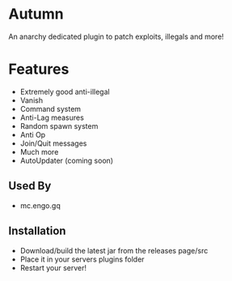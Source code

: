 
# Autumn

An anarchy dedicated plugin to patch exploits, illegals and more!

# Features
- Extremely good anti-illegal
- Vanish
- Command system
- Anti-Lag measures
- Random spawn system
- Anti Op
- Join/Quit messages
- Much more
- AutoUpdater (coming soon)


## Used By

- mc.engo.gq


## Installation

 - Download/build the latest jar from the releases page/src
 - Place it in your servers plugins folder
 - Restart your server!